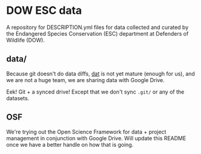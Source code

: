 # DOW ESC data

A repository for DESCRIPTION.yml files for data collected and curated by the
Endangered Species Conservation (ESC) department at Defenders of Wildlife (DOW).

## data/

Because git doesn't do data diffs, [dat](https://github.com/datproject/) is not 
yet mature (enough for us), and we are not a huge team, we are sharing data
with Google Drive. 

Eek! Git + a synced drive! Except that we don't sync `.git/` or any of the 
datasets. 

## OSF

We're trying out the Open Science Framework for data + project management in
conjunction with Google Drive. Will update this README once we have a better 
handle on how that is going.
